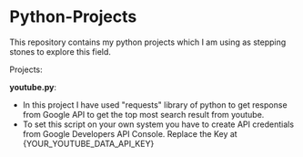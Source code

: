 # Python-Projects
This repository contains my python projects which I am using as stepping stones to explore this field.

Projects: 

**youtube.py**:
  - In this project I have used "requests" library of python to get response from Google API to get the top most search         result from youtube.
  - To set this script on your own system you have to create API credentials from Google Developers API Console. Replace the Key at {YOUR_YOUTUBE_DATA_API_KEY}
 
